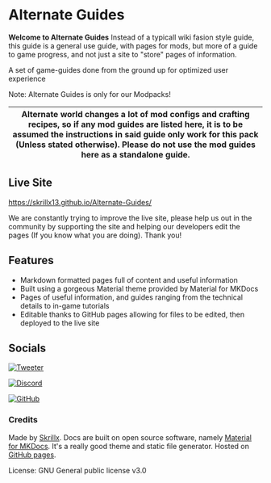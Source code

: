 # Alternate Guides

**Welcome to Alternate Guides**
Instead of a typicall wiki fasion style guide, this guide is a general use guide, with pages for mods, but more of a guide to game progress, and not just a site to "store" pages of information.

A set of game-guides done from the ground up for optimized user experience

Note: Alternate Guides is only for our Modpacks!

|Alternate world changes a lot of mod configs and crafting recipes, so if any mod guides are listed here, it is to be assumed the instructions in said guide only work for this pack (Unless stated otherwise). Please do not use the mod guides here as a standalone guide.|
| ----------- | 

## Live Site
https://skrillx13.github.io/Alternate-Guides/

We are constantly trying to improve the live site, please help us out in the community by supporting the site and helping our developers edit the pages (If you know what you are doing). Thank you!

## Features
- Markdown formatted pages full of content and useful information
- Built using a gorgeous Material theme provided by Material for MKDocs
- Pages of useful information, and guides ranging from the technical details to in-game tutorials
- Editable thanks to GitHub pages allowing for files to be edited, then deployed to the live site

## Socials
[![Tweeter](https://img.shields.io/badge/X-%23000000.svg?style=for-the-badge&logo=X&logoColor=white)](https://x.com/Skrillx_13)

[![Discord](https://img.shields.io/badge/Discord-%235865F2.svg?style=for-the-badge&logo=discord&logoColor=white)](https://discord.com/invite/modrinth-734077874708938864)

[![GitHub](https://img.shields.io/badge/github%20actions-%232671E5.svg?style=for-the-badge&logo=githubactions&logoColor=white)](https://skrillx13.github.io/Alternate-Guides/)
### Credits

Made by [Skrillx](https://beacons.ai/skrillx). Docs are built on open source software, namely [Material for MKDocs](https://squidfunk.github.io/mkdocs-material/). It's a really good theme and static file generator. Hosted on [GitHub pages](https://pages.github.com).

License: GNU General public license v3.0
